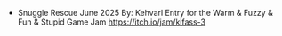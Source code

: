 * Snuggle Rescue
June 2025
By: Kehvarl
Entry for the Warm & Fuzzy & Fun & Stupid Game Jam
https://itch.io/jam/kifass-3
